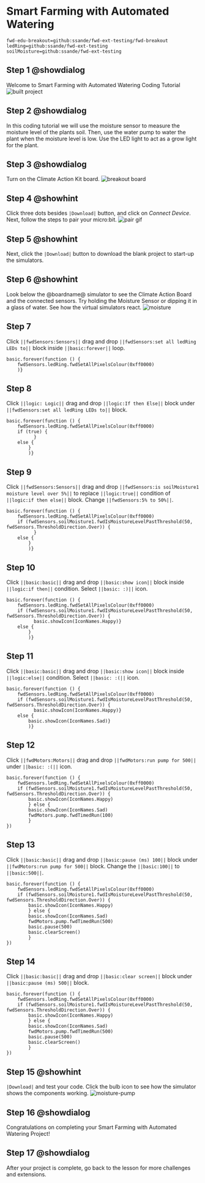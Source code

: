 # Smart Farming with Automated Watering
```package
fwd-edu-breakout=github:ssande/fwd-ext-testing/fwd-breakout
ledRing=github:ssande/fwd-ext-testing
soilMoisture=github:ssande/fwd-ext-testing
```
## Step 1 @showdialog
Welcome to Smart Farming with Automated Watering Coding Tutorial
![built project](https://climate-action-kits.github.io/pxt-fwd-edu/tutorial-assets/project-advagri-200.png)


## Step 2 @showdialog
In this coding tutorial we will use the moisture sensor to measure the moisture level of the plants soil. Then, use the water pump to water the plant when the moisture level is low. Use the LED light to act as a grow light for the plant.


## Step 3 @showdialog
Turn on the Climate Action Kit board.
![breakout board](https://climate-action-kits.github.io/pxt-fwd-edu/tutorial-assets/breakout-turn-on.png)


## Step 4 @showhint
Click three dots besides ``|Download|`` button, and click on _Connect Device_. Next, follow the steps to pair your micro:bit.
![pair gif](https://climate-action-kits.github.io/pxt-fwd-edu/tutorial-assets/pairmicrobit-280x203.gif)


## Step 5 @showhint
Next, click the ``|Download|`` button to download the blank project to start-up the simulators.


## Step 6 @showhint
Look below the @boardname@ simulator to see the Climate Action Board and the connected sensors. Try holding the Moisture Sensor or dipping it in a glass of water. See how the virtual simulators react.
![moisture](https://climate-action-kits.github.io/pxt-fwd-edu/tutorial-assets/simulator-4-moisture.gif)


## Step 7
Click ``||fwdSensors:Sensors||`` drag and drop ``||fwdSensors:set all ledRing LEDs to||`` block inside ``||basic:forever||`` loop.
```blocks
basic.forever(function () {
    fwdSensors.ledRing.fwdSetAllPixelsColour(0xff0000)
    )}
```
## Step 8
Click ``||logic: Logic||`` drag and drop ``||logic:If then Else||``
block under ``||fwdSensors:set all ledRing LEDs to||`` block.
```blocks
basic.forever(function () {
    fwdSensors.ledRing.fwdSetAllPixelsColour(0xff0000)
    if (true) {
          }
    else {
        }
        )}
```
## Step 9
Click ``||fwdSensors:Sensors||`` drag and drop ``||fwdSensors:is soilMoisture1 moisture level over 5%||``
to replace ``||logic:true||`` condition of ``||logic:if then else||`` block.
Change ``||fwdSensors:5% to 50%||``.
```blocks
basic.forever(function () {
    fwdSensors.ledRing.fwdSetAllPixelsColour(0xff0000)
    if (fwdSensors.soilMoisture1.fwdIsMoistureLevelPastThreshold(50, fwdSensors.ThresholdDirection.Over)) {
          }
    else {
        }
        )}
```
## Step 10
Click ``||basic:basic||`` drag and drop ``||basic:show icon||`` block inside ``||logic:if then||`` condition.
Select ``||basic: :)||`` icon.
```blocks
basic.forever(function () {
    fwdSensors.ledRing.fwdSetAllPixelsColour(0xff0000)
    if (fwdSensors.soilMoisture1.fwdIsMoistureLevelPastThreshold(50, fwdSensors.ThresholdDirection.Over)) {
          basic.showIcon(IconNames.Happy)}
    else {
        }
        )}
```
## Step 11
Click ``||basic:basic||`` drag and drop ``||basic:show icon||`` block inside ``||logic:else||`` condition.
Select ``||basic: :(||`` icon.
```blocks
basic.forever(function () {
    fwdSensors.ledRing.fwdSetAllPixelsColour(0xff0000)
    if (fwdSensors.soilMoisture1.fwdIsMoistureLevelPastThreshold(50, fwdSensors.ThresholdDirection.Over)) {
          basic.showIcon(IconNames.Happy)}
    else {
        basic.showIcon(IconNames.Sad)}
        )}
```
## Step 12
Click ``||fwdMotors:Motors||`` drag and drop ``||fwdMotors:run pump for 500||`` under
 ``||basic: :(||`` icon.
```blocks
basic.forever(function () {
    fwdSensors.ledRing.fwdSetAllPixelsColour(0xff0000)
    if (fwdSensors.soilMoisture1.fwdIsMoistureLevelPastThreshold(50, fwdSensors.ThresholdDirection.Over)) {
        basic.showIcon(IconNames.Happy)
        } else {
        basic.showIcon(IconNames.Sad)
        fwdMotors.pump.fwdTimedRun(100)
        }
})
```
## Step 13
Click ``||basic:basic||`` drag and drop ``||basic:pause (ms) 100||`` block under ``||fwdMotors:run pump for 500||`` block.
Change the ``||basic:100||`` to ``||basic:500||``.
```blocks
basic.forever(function () {
    fwdSensors.ledRing.fwdSetAllPixelsColour(0xff0000)
    if (fwdSensors.soilMoisture1.fwdIsMoistureLevelPastThreshold(50, fwdSensors.ThresholdDirection.Over)) {
        basic.showIcon(IconNames.Happy)
        } else {
        basic.showIcon(IconNames.Sad)
        fwdMotors.pump.fwdTimedRun(500)
        basic.pause(500)
        basic.clearScreen()
        }
})
```
## Step 14
Click ``||basic:basic||`` drag and drop ``||basic:clear screen||``
block under ``||basic:pause (ms) 500||`` block.
```blocks
basic.forever(function () {
    fwdSensors.ledRing.fwdSetAllPixelsColour(0xff0000)
    if (fwdSensors.soilMoisture1.fwdIsMoistureLevelPastThreshold(50, fwdSensors.ThresholdDirection.Over)) {
        basic.showIcon(IconNames.Happy)
        } else {
        basic.showIcon(IconNames.Sad)
        fwdMotors.pump.fwdTimedRun(500)
        basic.pause(500)
        basic.clearScreen()
        }
})
```
## Step 15 @showhint
``|Download|`` and test your code. Click the bulb icon to see how
the simulator shows the components working.
![moisture-pump](https://climate-action-kits.github.io/pxt-fwd-edu/tutorial-assets/simulator-11-Moisture-pump.gif)

## Step 16 @showdialog
Congratulations on completing your Smart Farming with Automated Watering Project!

## Step 17 @showdialog
After your project is complete, go back to the lesson for more challenges and extensions.


